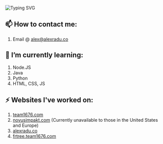 ![Typing SVG](https://readme-typing-svg.demolab.com?font=&size=30&pause=1000&color=F1F6FB&vCenter=true&width=1050&lines=%F0%9F%91%8B+Hello+there;%F0%9F%99%83+My+name+is+Alex+Radu;%F0%9F%92%BB+I+like+coding+(and+computers);%F0%9F%A7%AA+I'm+taking+APCS+at+my+High+School;%F0%9F%A4%96+I'm+currently+learning+HTML%2C+CSS%2C+JS%2C+and+Java)

## 📫 How to contact me:
1. Email @ alex@alexradu.co

## 🌱 I’m currently learning:
1. Node.JS
2. Java
3. Python
4. HTML, CSS, JS

## ⚡ Websites I've worked on:
1. [team1676.com](https://team1676.com)
2. [novusimpakt.com](https://www.novusimpakt.com) (Currently unavailable to those in the United States and Europe)
3. [alexradu.co](https://alexradu.co)
4. [frtree.team1676.com](https://frtree.team1676.com)
<!--
**alextheradu/alextheradu** is a ✨ _special_ ✨ repository because its `README.md` (this file) appears on your GitHub profile.

Here are some ideas to get you started:

- 🔭 I’m currently working on ...
- 🌱 I’m currently learning ...
- 👯 I’m looking to collaborate on ...
- 🤔 I’m looking for help with ...
- 💬 Ask me about ...
- 📫 How to reach me: ...
- 😄 Pronouns: ...
- ⚡ Fun fact: ...
-->
